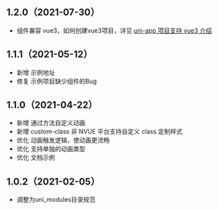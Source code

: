 ## 1.2.0（2021-07-30）

-   组件兼容 vue3，如何创建vue3项目，详见 [uni-app 项目支持 vue3 介绍](https://ask.dcloud.net.cn/article/37834)

## 1.1.1（2021-05-12）

-   新增 示例地址
-   修复 示例项目缺少组件的Bug

## 1.1.0（2021-04-22）

-   新增 通过方法自定义动画
-   新增 custom-class 非 NVUE 平台支持自定义 class 定制样式
-   优化 动画触发逻辑，使动画更流畅
-   优化 支持单独的动画类型
-   优化 文档示例

## 1.0.2（2021-02-05）

-   调整为uni_modules目录规范
